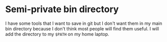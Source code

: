 # Semi-private bin directory

I have some tools that I want to save in git but I don't want them in my main bin directory because I don't think most people will find them useful.  I will add the directory to my `$PATH` on my home laptop.
